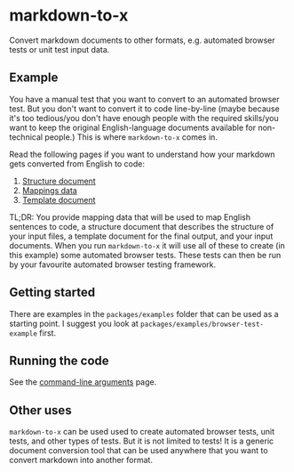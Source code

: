 # markdown-to-x

Convert markdown documents to other formats, e.g. automated browser tests or unit test input data.

## Example

You have a manual test that you want to convert to an automated browser test. But you don't want to convert it to code line-by-line (maybe because it's too tedious/you don't have enough people with the required skills/you want to keep the original English-language documents available for non-technical people.) This is where `markdown-to-x` comes in.

Read the following pages if you want to understand how your markdown gets converted from English to code:

1. [Structure document](docs/structure.md)
2. [Mappings data](docs/mappings.md)
3. [Template document](docs/templates.md)

TL;DR: You provide mapping data that will be used to map English sentences to code, a structure document that describes the structure of your input files, a template document for the final output, and your input documents. When you run `markdown-to-x` it will use all of these to create (in this example) some automated browser tests. These tests can then be run by your favourite automated browser testing framework.

## Getting started

There are examples in the `packages/examples` folder that can be used as a starting point. I suggest you look at `packages/examples/browser-test-example` first.

## Running the code

See the [command-line arguments](docs/args.md) page.

## Other uses

`markdown-to-x` can be used used to create automated browser tests, unit tests, and other types of tests. But it is not limited to tests! It is a generic document conversion tool that can be used anywhere that you want to convert markdown into another format.
